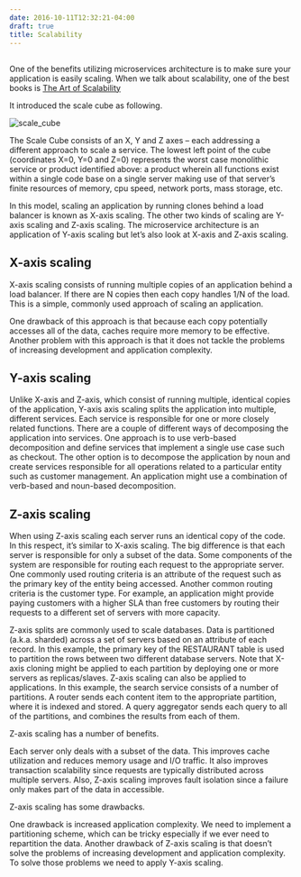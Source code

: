 ```yaml
---
date: 2016-10-11T12:32:21-04:00
draft: true
title: Scalability
---
```


##

One of the benefits utilizing microservices architecture is to make sure
your application is easily scaling. When we talk about scalability, one 
of the best books is [The Art of Scalability](http://theartofscalability.com/)

It introduced the scale cube as following. 

![scale_cube](/images/app_scale.png)

The Scale Cube consists of an X, Y and Z axes – each addressing a 
different approach to scale a service. The lowest left point of the 
cube (coordinates X=0, Y=0 and Z=0) represents the worst case 
monolithic service or product identified above: a product wherein 
all functions exist within a single code base on a single server making 
use of that server’s finite resources of memory, cpu speed, network 
ports, mass storage, etc.

In this model, scaling an application by running clones behind a load 
balancer is known as X-axis scaling. The other two kinds of scaling are 
Y-axis scaling and Z-axis scaling. The microservice architecture is an 
application of Y-axis scaling but let’s also look at X-axis and Z-axis 
scaling.

## X-axis scaling

X-axis scaling consists of running multiple copies of an application 
behind a load balancer. If there are N copies then each copy handles 
1/N of the load. This is a simple, commonly used approach of scaling 
an application.

One drawback of this approach is that because each copy potentially 
accesses all of the data, caches require more memory to be effective. 
Another problem with this approach is that it does not tackle the 
problems of increasing development and application complexity.

## Y-axis scaling
Unlike X-axis and Z-axis, which consist of running multiple, identical 
copies of the application, Y-axis axis scaling splits the application 
into multiple, different services. Each service is responsible for one 
or more closely related functions. There are a couple of different ways 
of decomposing the application into services. One approach is to use 
verb-based decomposition and define services that implement a single use 
case such as checkout. The other option is to decompose the application 
by noun and create services responsible for all operations related to a 
particular entity such as customer management. An application might use 
a combination of verb-based and noun-based decomposition.

## Z-axis scaling
When using Z-axis scaling each server runs an identical copy of the code. 
In this respect, it’s similar to X-axis scaling. The big difference is 
that each server is responsible for only a subset of the data. Some 
components of the system are responsible for routing each request to the 
appropriate server. One commonly used routing criteria is an attribute 
of the request such as the primary key of the entity being accessed. 
Another common routing criteria is the customer type. For example, an 
application might provide paying customers with a higher SLA than free 
customers by routing their requests to a different set of servers with 
more capacity.

Z-axis splits are commonly used to scale databases. Data is partitioned 
(a.k.a. sharded) across a set of servers based on an attribute of each 
record. In this example, the primary key of the RESTAURANT table is used 
to partition the rows between two different database servers. Note that 
X-axis cloning might be applied to each partition by deploying one or 
more servers as replicas/slaves. Z-axis scaling can also be applied to 
applications. In this example, the search service consists of a number 
of partitions. A router sends each content item to the appropriate 
partition, where it is indexed and stored. A query aggregator sends 
each query to all of the partitions, and combines the results from each 
of them.

Z-axis scaling has a number of benefits.

Each server only deals with a subset of the data. This improves cache 
utilization and reduces memory usage and I/O traffic. It also improves 
transaction scalability since requests are typically distributed across 
multiple servers. Also, Z-axis scaling improves fault isolation since a 
failure only makes part of the data in accessible.

Z-axis scaling has some drawbacks.

One drawback is increased application complexity. We need to implement a 
partitioning scheme, which can be tricky especially if we ever need to 
repartition the data. Another drawback of Z-axis scaling is that doesn’t 
solve the problems of increasing development and application complexity. 
To solve those problems we need to apply Y-axis scaling.

